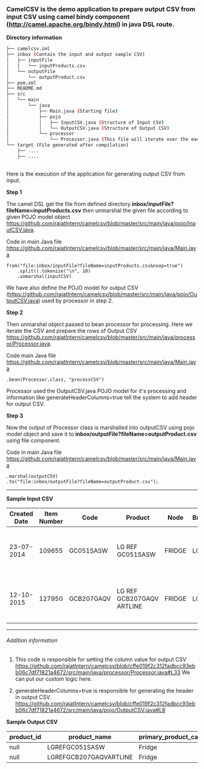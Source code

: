 ### CamelCSV is the demo application to prepare output CSV from input CSV using camel bindy component (http://camel.apache.org/bindy.html) in java DSL route.

**Directory information**

```bash
├── camelcsv.iml
├── inbox (Contain the input and output sample CSV)
│   ├── inputFile 
│   │   └── inputProducts.csv
│   └── outputFile
│       └── outputProduct.csv
├── pom.xml
├── README.md
├── src
│   └── main
│       └── java
│           ├── Main.java (Starting file)
│           ├── pojo
│           │   ├── InputCSV.java (Structure of Input CSV)
│           │   └── OutputCSV.java (Structure of Output CSV)
│           └── processor
│               └── Processor.java (This file will iterate over the each record of CSV and prepare the Output CSV, here is the logic for setting up the column values of output CSV from input CSV.)
└── target (File generated after compilation)
    ├── ....
    ├── ....
                    
```

Here is the execution of the application for generating output CSV from input.

**Step 1**

The camel DSL get the file from defined directory **inbox/inputFile?fileName=inputProducts.csv** then unmarshal the given file according to given POJO model object https://github.com/rajatIntern/camelcsv/blob/master/src/main/java/pojo/InputCSV.java.

Code in main Java file https://github.com/rajatIntern/camelcsv/blob/master/src/main/java/Main.java
```
from("file:inbox/inputFile?fileName=inputProducts.csv&noop=true")
    .split().tokenize("\n", 10)
    .unmarshal(inputCSV)
```

We have also define the POJO model for output CSV (https://github.com/rajatIntern/camelcsv/blob/master/src/main/java/pojo/OutputCSV.java) used by processor in step 2.

**Step 2**

Then unmarshal object passed to bean processor for processing. Here we iterate the CSV and prepare the rows of Output CSV
https://github.com/rajatIntern/camelcsv/blob/master/src/main/java/processor/Processor.java.


Code main Java file https://github.com/rajatIntern/camelcsv/blob/master/src/main/java/Main.java
```
.bean(Processor.class, "processCSV")
```

Processor used the OutputCSV.java POJO model for it's processing and information like generateHeaderColumns=true tell the system to add header for output CSV.

**Step 3**

Now the output of Processor class is marshalled into outputCSV using pojo model object and save it to **inbox/outputFile?fileName=outputProduct.csv** using file component.

Code in main Java file https://github.com/rajatIntern/camelcsv/blob/master/src/main/java/Main.java
```
.marshal(outputCSV)
.to("file:inbox/outputFile?fileName=outputProduct.csv");
```

---

**Sample Input CSV**

|Created Date|Item Number|Code|Product|Node|Brand|Product Category|Master Type|
|-------------|---------|---------|----------------|---------|---------|---------|--------------|
|23-07-2014|109655|GC051SASW|LG REF GC051SASW|FRIDGE|LG|Fridge|Products - Batches and Serial No|
|12-10-2015|127950|GCB207GAQV|LG REF GCB207GAQV ARTLINE|FRIDGE|LG|Fridge|Products - Batches and Serial No|


---

###### Addition information
1. This code is responsible for setting the column value for output CSV
https://github.com/rajatIntern/camelcsv/blob/cffe019f2c312fadbcc93ebb06c7df71821a4672/src/main/java/processor/Processor.java#L33
We can put our custom logic here.

2. generateHeaderColumns=true is responsible for generating the header in output CSV.
https://github.com/rajatIntern/camelcsv/blob/cffe019f2c312fadbcc93ebb06c7df71821a4672/src/main/java/pojo/OutputCSV.java#L8

**Sample Output CSV**

|product_id|product_name|primary_product_category_id|add_to_categories|product_sku|parent_product_sku|short_description|long_description|list_price|hsh_code|start_selling_date|is_serialized|is_degital|weight|weight_uom_id|height|dept|dimension_uom_id|product_url_name|publish|sales_channel|bar_code|MPN|currency_uom_id|features|manufacturer_party_name|
|---------|---------|---------|---------|---------|---------|---------|---------|---------|---------|---------|---------|---------|---------|---------|---------|---------|---------|---------|---------|---------|---------|---------|---------|---------|---------|
|null|LGREFGC051SASW|Fridge|null|109655|null|null|null|null|null|null|null|null|null|null|null|null|null|null|null|null|null|GC051SASW|null|null|LG|
|null|LGREFGCB207GAQVARTLINE|Fridge|null|127950|null|null|null|null|null|null|null|null|null|null|null|null|null|null|null|null|null|GCB207GAQV|null|null|LG|
